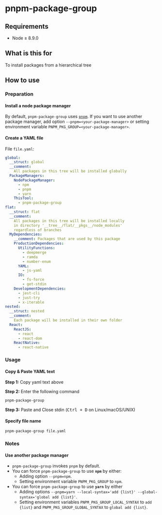 # pnpm-package-group

## Requirements

* Node ≥ 8.9.0

## What is this for

To install packages from a hierarchical tree

## How to use

### Preparation

#### Install a node package manager

By default, `pnpm-package-group` uses [`pnpm`](https://github.com/pnpm/pnpm).
If you want to use another package manager, add option `--pnpm=<your-package-manager>` or setting environment variable `PNPM_PKG_GROUP=<your-package-manager>`.

#### Create a YAML file

File `file.yaml`:

```yaml
global:
  __struct: global
  __comment:
    All packages in this tree will be installed globally
  PackageManagers:
    NodePackageManager:
      - npm
      - pnpm
      - yarn
    ThisTool:
      - pnpm-package-group
flat:
  __struct: flat
  __comment:
    All packages in this tree will be installed locally
    in directory '__tree__/flat/__pkgs__/node_modules'
    regardless of branches
  MyDependencies:
    __comment: Packages that are used by this package
    ProductionDependencies:
      UtilityFunctions:
        - deepmerge
        - ramda
        - number-enum
      YAML:
        - js-yaml
      IO:
        - fs-force
        - get-stdin
    DevelopmentDependencies:
      - jest-cli
      - just-try
      - x-iterable
nested:
  __struct: nested
  __comment:
    Each package will be installed in their own folder
  React:
    ReactJS:
      - react
      - react-dom
    ReactNative:
      - react-native
```

### Usage

#### Copy & Paste YAML text

**Step 1:** Copy yaml text above

**Step 2:** Enter the following command

```sh
pnpm-package-group
```

**Step 3:** Paste and Close stdin (<kbd>Ctrl + D</kbd> on Linux/macOS/UNIX)

#### Specify file name

```sh
pnpm-package-group file.yaml
```

### Notes

#### Use another package manager

* `pnpm-package-group` invokes `pnpm` by default.
* You can force `pnpm-package-group` to use **`npm`** by either:
  * Adding option `--pnpm=npm`.
  * Setting environment variable `PNPM_PKG_GROUP` to `npm`.
* You can force `pnpm-package-group` to use **`yarn`** by either
  * Adding options `--pnpm=yarn --local-syntax='add {list}' --global-syntax='global add {list}'`.
  * Setting environment variables `PNPM_PKG_GROUP_LOCAL_SYNTAX` to `add {list}` and `PNPM_PKG_GROUP_GLOBAL_SYNTAX` to `global add {list}`.
